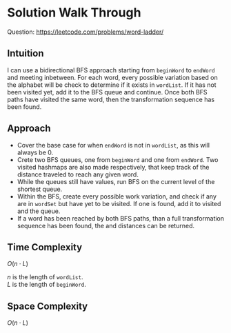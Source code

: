 # Solution Walk Through
Question: https://leetcode.com/problems/word-ladder/

## Intuition
I can use a bidirectional BFS approach starting from `beginWord` to `endWord` and meeting inbetween. For each word, every possible variation based on the alphabet will be check to determine if it exists in `wordList`. If it has not been visited yet, add it to the BFS queue and continue. Once both BFS paths have visited the same word, then the transformation sequence has been found.

## Approach
- Cover the base case for when `endWord` is not in `wordList`, as this will always be 0.
- Crete two BFS queues, one from `beginWord` and one from `endWord`. Two visited hashmaps are also made respectively, that keep track of the distance traveled to reach any given word.
- While the queues still have values, run BFS on the current level of the shortest queue.
- Within the BFS, create every possible work variation, and check if any are in `wordSet` but have yet to be visited. If one is found, add it to visited and the queue.
- If a word has been reached by both BFS paths, than a full transformation sequence has been found, the and distances can be returned.

## Time Complexity
$O(n \cdot L)$

$n$ is the length of `wordList`. \
$L$ is the length of `beginWord`.

## Space Complexity
$O(n \cdot L)$
